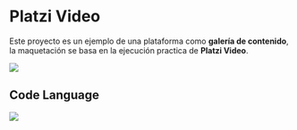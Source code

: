 # Platzi Video

Este proyecto es un ejemplo de una plataforma como **galería de contenido**, la maquetación se basa en la ejecución practica de **Platzi Video**.

[![](https://i.imgur.com/wp6gcrV.png)](https://manuelricardohurtado.github.io/Video/)

## Code Language
![](https://www.valor20.com/wp-content/uploads/2015/02/html5-css3-js.png)
